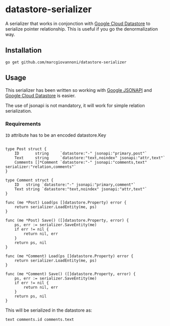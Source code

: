 # datastore-serializer

A serializer that works in conjonction with [Google Cloud Datastore](https://cloud.google.com/datastore/docs/concepts/overview) to serialize pointer relationship. This is useful if you go the denormalization way.

## Installation

```
go get github.com/marcgiovannoni/datastore-serializer
```

## Usage

This serializer has been written so working with [Google JSONAPI](https://github.com/google/jsonapi) and [Google Cloud Datastore](https://cloud.google.com/datastore/docs/concepts/overview) is easier.

The use of jsonapi is not mandatory, it will work for simple relation serialization.

### Requirements

`ID` attribute has to be an encoded datastore.Key

```golang

type Post struct {
    ID       string     `datastore:"-" jsonapi:"primary,post"`
    Text     string     `datastore:"text,noindex" jsonapi:"attr,text"`
    Comments []*Comment `datastore:"-" jsonapi:"comments,text" serializer:"relation,comments"`
}

type Comment struct {
    ID   string `datastore:"-" jsonapi:"primary,comment"`
    Text string `datastore:"text,noindex" jsonapi:"attr,text"`
}

func (me *Post) Load(ps []datastore.Property) error {
    return serializer.LoadEntity(me, ps)
}

func (me *Post) Save() ([]datastore.Property, error) {
    ps, err := serializer.SaveEntity(me)
    if err != nil {
        return nil, err
    }
    return ps, nil
}

func (me *Comment) Load(ps []datastore.Property) error {
    return serializer.LoadEntity(me, ps)
}

func (me *Comment) Save() ([]datastore.Property, error) {
    ps, err := serializer.SaveEntity(me)
    if err != nil {
        return nil, err
    }
    return ps, nil
}
```

This will be serialized in the datastore as:

```
text comments.id comments.text
```
